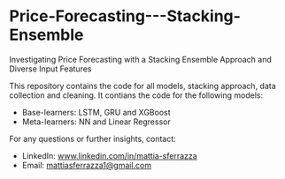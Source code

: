 # Price-Forecasting---Stacking-Ensemble
Investigating Price Forecasting with a Stacking Ensemble Approach and Diverse Input Features

This repository contains the code for all models, stacking approach, data collection and cleaning.
It contians the code for the following models:
- Base-learners: LSTM, GRU and XGBoost
- Meta-learners: NN and Linear Regressor

For any questions or further insights, contact:
- LinkedIn: www.linkedin.com/in/mattia-sferrazza
- Email: mattiasferrazza1@gmail.com
